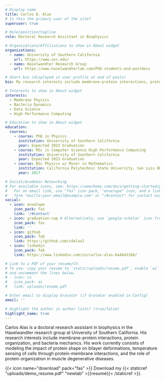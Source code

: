 ```yaml
---
# Display name
title: Carlos D. Alas
# Is this the primary user of the site?
superuser: true

# Role/position/tagline
role: Doctoral Research Assistant in Biophysics

# Organizations/Affiliations to show in About widget
organizations:
  - name: University of Southern California
    url: https://www.usc.edu/
  - name: Haselwandter Research Group
    url: https://www.haselwandterlab.com/PhD-students-and-postdocs

# Short bio (displayed in user profile at end of posts)
bio: My research interests include membrane-protein interactions, protein organization, and bacteria mechanics.

# Interests to show in About widget
interests:
  - Membrane Physics
  - Bacteria Dynamics
  - Data Science
  - High Performance Computing

# Education to show in About widget
education:
  courses:
    - course: PhD in Physics
      institution: University of Southern California
      year: Expected 2023 Graduation
    - course: MSc in Computer Science High Performance Computing
      institution: University of Southern California
      year: Expected 2023 Graduation
    - course: BSc Physics w/ Minor in Mathematics
      institution: California Polytechnic State University, San Luis Obispo
      year: 2017

# Social/Academic Networking
# For available icons, see: https://wowchemy.com/docs/getting-started/page-builder/#icons
#   For an email link, use "fas" icon pack, "envelope" icon, and a link in the
#   form "mailto:your-email@example.com" or "/#contact" for contact widget.
social:
  - icon: envelope
    icon_pack: fas
    link: '/#contact'
  - icon: graduation-cap # Alternatively, use `google-scholar` icon from `ai` icon pack
    icon_pack: fas
    link: ''
  - icon: github
    icon_pack: fab
    link: https://github.com/cdalas2
  - icon: linkedin
    icon_pack: fab
    link: https://www.linkedin.com/in/carlos-alas-6a4643160/

# Link to a PDF of your resume/CV.
# To use: copy your resume to `static/uploads/resume.pdf`, enable `ai` icons in `params.toml`,
# and uncomment the lines below.
# - icon: cv
#   icon_pack: ai
#   link: uploads/resume.pdf

# Enter email to display Gravatar (if Gravatar enabled in Config)
email: ''

# Highlight the author in author lists? (true/false)
highlight_name: true
---
```


Carlos Alas is a doctoral research assistant in biophysics in the Haselwandter research group at University of Southern California. His research interests include membrane-protein interactions, protein organization, and bacteria mechanics. His work currently consists of modeling the impact of protein shape on bilayer deformations, temperature sensing of cells through protein-membrane interactions, and the role of protein organization in muscle degenerative diseases.

{{< icon name="download" pack="fas" >}} Download my {{< staticref "uploads/demo_resume.pdf" "newtab" >}}resumé{{< /staticref >}}.
